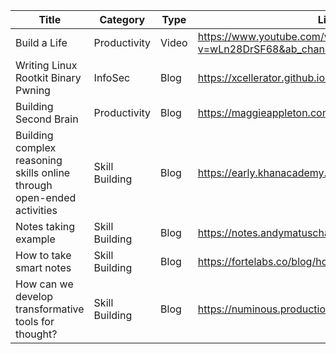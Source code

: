 
|Title| Category|Type| Link|Author|
|---|---|---|---|--|
| Build a Life |	Productivity	| Video|	https://www.youtube.com/watch?v=wLn28DrSF68&ab_channel=HarvardBusinessSchool | Howard H. Stevenson |
| Writing Linux Rootkit	Binary Pwning|InfoSec| Blog | https://xcellerator.github.io/posts/linux_rootkits_01/	
| Building Second Brain | Productivity| Blog | https://maggieappleton.com/basb|
| Building complex reasoning skills online through open-ended activities| Skill Building | Blog | https://early.khanacademy.org/open-ended/ | Andy Matuschak
| Notes taking example | Skill Building | Blog|https://notes.andymatuschak.org/About_these_notes | Andy Matuschak |
| How to take smart notes | Skill Building | Blog | https://fortelabs.co/blog/how-to-take-smart-notes/|
| How can we develop transformative tools for thought? | Skill Building | Blog | https://numinous.productions/ttft/	|
